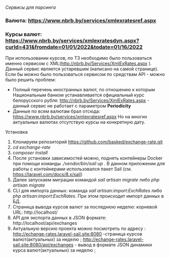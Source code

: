 *Сервисы для парсинга*
###  Валюта: https://www.nbrb.by/services/xmlexratesref.aspx  
### Курсы валют: https://www.nbrb.by/services/xmlexratesdyn.aspx?curId=431&fromdate=01/01/2022&todate=01/16/2022

При использовании курсов, по ТЗ необходимо было пользоваться именно сервисом с XML(http://nbrb.by/Services/XmlExRates.aspx ).
Данный сервис является устаревшим (написано на самой странице).
Если бы можно было пользоваться сервисом по средствам API - можно было решить проблем:
- Полный перечень иностранных валют, по отношению к которым Национальным банком устанавливается официальный курс белорусского рубля:
   http://nbrb.by/Services/XmlExRates.aspx - данный сервис не работает с параметром **Periodicity**
- Данные по всем валютам брал отсюда: https://www.nbrb.by/services/xmlexratesref.aspx
  Но на многих актуальных валютах отсутствую курсы на конкретную дату.

Установка

 1. Клонируем репозиторий https://github.com/basked/exchange-rate.git
 2. *cd exchange-rate*
 3. *composer install* 
 4. После установки зависимостей можно, поднять контейнеры Docker при помощи команды *./vendor/bin/sail up* .
    В данном приложении для работы с контейнерами использовался пакет Sail (см. https://laravel.com/docs/8.x/sail)
 5. Далее запускаем миграции командой *sail artisan migrate* либо *php artisan migrate*
 6. CLI для импорта данных: команда *sail artisan:import:ExchRates* либо *php artisan:import:ExchRates*. При этом происходит импорт данных в БД.
 7. Страница вывода курсов валют за последнюю неделю: корневой URL: http://localhost/ 
 8. API для экспорта данных в JSON формате: http://localhost/api/exchanges 
 9. Актуальную версию проекта можно посмотреть по адресу :
    http://echange-rates.laravel-sail.site:8080  -страница курсов валют(актуальных)  за неделю ;
    http://echange-rates.laravel-sail.site:8080/api/exchanges - вывод в формате JSON динамики курса валют(актуальных)  за неделю ;